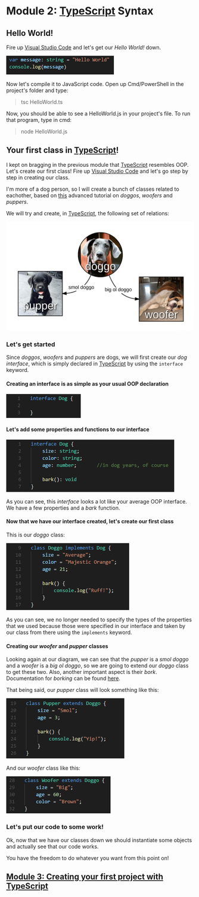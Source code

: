 # Module 2: [TypeScript](https://www.typescriptlang.org/) Syntax

## Hello World!

Fire up [Visual Studio Code](https://code.visualstudio.com/) and let's get our *Hello World!* down. 

![HelloWorld.ts](https://raw.githubusercontent.com/microsoft-dx/typescript-fundamentals/master/Images/module-2-1.PNG)

Now let's compile it to JavaScript code. Open up Cmd/PowerShell in the project's folder and type:

>tsc HelloWorld.ts

Now, you should be able to see a HelloWorld.js in your project's file. To run that program, type in cmd:

>node HelloWorld.js

## Your first class in [TypeScript](https://www.typescriptlang.org/)!

I kept on bragging in the previous module that [TypeScript](https://www.typescriptlang.org/) resembles OOP. Let's create our first class! Fire up [Visual Studio Code](https://code.visualstudio.com/) and let's go step by step in creating our class. 

I'm more of a dog person, so I will create a bunch of classes related to eachother, based on [this](https://www.youtube.com/watch?v=ah6fmNEtXFI) advanced tutorial on *doggos*, *woofers* and *puppers*. 

We will try and create, in [TypeScript](https://www.typescriptlang.org/), the following set of relations:

![DogsDiagram](https://raw.githubusercontent.com/microsoft-dx/typescript-fundamentals/master/Images/module-2-2.PNG)

### Let's get started

Since *doggos*, *woofers* and *puppers* are dogs, we will first create our *dog interface*, which is simply declared in [TypeScript](https://www.typescriptlang.org/) by using the `interface` keyword.

#### Creating an interface is as simple as your usual OOP declaration

![FirstClass](https://raw.githubusercontent.com/microsoft-dx/typescript-fundamentals/master/Images/module-2-3.PNG)

#### Let's add some properties and functions to our interface

![BaseClassCompleted](https://raw.githubusercontent.com/microsoft-dx/typescript-fundamentals/master/Images/module-2-4.PNG)

As you can see, this *interface* looks a lot like your average OOP interface. We have a few properties and a *bark* function.

#### Now that we have our interface created, let's create our first class

This is our *doggo* class:

![DoggoClass](https://raw.githubusercontent.com/microsoft-dx/typescript-fundamentals/master/Images/module-2-5.PNG)

As you can see, we no longer needed to specify the types of the properties that we used because those were specified in our interface and taken by our class from there using the `implements` keyword. 

#### Creating our *woofer* and *pupper* classes

Looking again at our diagram, we can see that the *pupper* is a *smol doggo* and a *woofer* is a *big ol doggo*, so we are going to extend our *doggo* class to get these two.
Also, another important aspect is their *bork*. Documentation for *borking* can be found [here](http://i.imgur.com/sy9ECu6.jpg).

That being said, our *pupper* class will look something like this:

![Pupper](https://raw.githubusercontent.com/microsoft-dx/typescript-fundamentals/master/Images/module-2-6.PNG)

And our *woofer* class like this:

![Woofer](https://raw.githubusercontent.com/microsoft-dx/typescript-fundamentals/master/Images/module-2-7.PNG)

### Let's put our code to some work!

Ok, now that we have our classes down we should instantiate some objects and actually see that our code works.

You have the freedom to do whatever you want from this point on!

## [Module 3: Creating your first project with TypeScript](https://github.com/microsoft-dx/typescript-fundamentals/blob/master/3.FirstProject/README.md)

